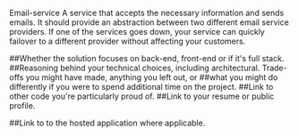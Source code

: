 Email-service
A service that accepts the necessary information and sends emails. It should provide an abstraction between two different email service providers. If one of the services goes down, your service can quickly failover to a different provider without affecting your customers.

##Whether the solution focuses on back-end, front-end or if it's full stack.
##Reasoning behind your technical choices, including architectural. Trade-offs you might have made, anything you left out, or ##what you might do differently if you were to spend additional time on the project.
##Link to other code you're particularly proud of.
##Link to your resume or public profile.

##Link to to the hosted application where applicable.
